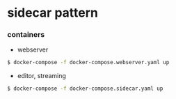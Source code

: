 # sidecar pattern

### containers

* webserver

```sh
$ docker-compose -f docker-compose.webserver.yaml up
```

* editor, streaming

```sh
$ docker-compose -f docker-compose.sidecar.yaml up
```
